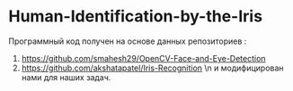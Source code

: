 # Human-Identification-by-the-Iris

Программный код получен на основе данных репозиториев :
1) https://github.com/smahesh29/OpenCV-Face-and-Eye-Detection
2) https://github.com/akshatapatel/Iris-Recognition
\n и модифицирован нами для наших задач.

